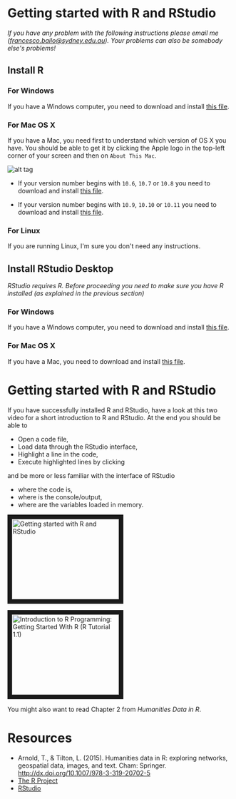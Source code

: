 # Getting started with R and RStudio

*If you have any problem with the following instructions please email me (francesco.bailo@sydney.edu.au). Your problems can also be somebody else's problems!*

## Install R

### For Windows

If you have a Windows computer, you need to download and install [this file](https://cran.rstudio.com/bin/windows/base/R-3.3.1-win.exe). 

### For Mac OS X

If you have a Mac, you need first to understand which version of OS X you have. You should be able to get it by clicking the Apple logo in the top-left corner of your screen and then on `About This Mac`.

![alt tag](https://cdn2.macworld.co.uk/cmsdata/features/3612428/About-this-mac.jpg)

* If your version number begins with `10.6`, `10.7` or `10.8` you need to download and install [this file](https://cran.rstudio.com/bin/macosx/R-3.2.1-snowleopard.pkg).

* If your version number begins with `10.9`, `10.10` or `10.11` you need to download and install [this file](https://cran.rstudio.com/bin/macosx/R-3.3.1.pkg).

### For Linux

If you are running Linux, I'm sure you don't need any instructions.

## Install RStudio Desktop

*RStudio requires R. Before proceeding you need to make sure you have R installed (as explained in the previous section)*

### For Windows

If you have a Windows computer, you need to download and install [this file](https://download1.rstudio.org/RStudio-0.99.903.exe).

### For Mac OS X

If you have a Mac, you need to download and install [this file](https://download1.rstudio.org/RStudio-0.99.903.dmg).

# Getting started with R and RStudio

If you have successfully installed R and RStudio, have a look at this two video for a short introduction to R and RStudio. At the end you should be able to

* Open a code file, 
* Load data through the RStudio interface,
* Highlight a line in the code, 
* Execute highlighted lines by clicking

and be more or less familiar with the interface of RStudio

* where the code is,
* where is the console/output,
* where are the variables loaded in memory.

<a href="http://www.youtube.com/watch?feature=player_embedded&v=lVKMsaWju8w
" target="_blank"><img src="http://img.youtube.com/vi/lVKMsaWju8w/0.jpg" 
alt="Getting started with R and RStudio" width="240" height="180" border="10" /></a>

<a href="http://www.youtube.com/watch?feature=player_embedded&v=UYclmg1_KLk
" target="_blank"><img src="http://img.youtube.com/vi/UYclmg1_KLk/0.jpg" 
alt="Introduction to R Programming: Getting Started With R (R Tutorial 1.1)" width="240" height="180" border="10" /></a>

You might also want to read Chapter 2 from *Humanities Data in R*.

# Resources

* Arnold, T., & Tilton, L. (2015). Humanities data in R: exploring networks, geospatial data, images, and text. Cham: Springer.  http://dx.doi.org/10.1007/978-3-319-20702-5
* [The R Project](https://www.r-project.org/)
* [RStudio](https://www.rstudio.com/)
